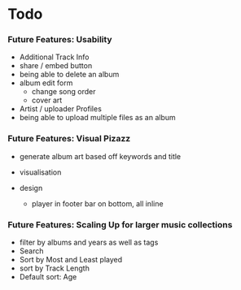 # Todo

### Future Features: Usability

- Additional Track Info
- share / embed button
- being able to delete an album
- album edit form
  - change song order
  - cover art
- Artist / uploader Profiles
- being able to upload multiple files as an album

### Future Features: Visual Pizazz

- generate album art based off keywords and title
- visualisation

- design
  - player in footer bar on bottom, all inline

### Future Features: Scaling Up for larger music collections

- filter by albums and years as well as tags
- Search
- Sort by Most and Least played
- sort by Track Length
- Default sort: Age
